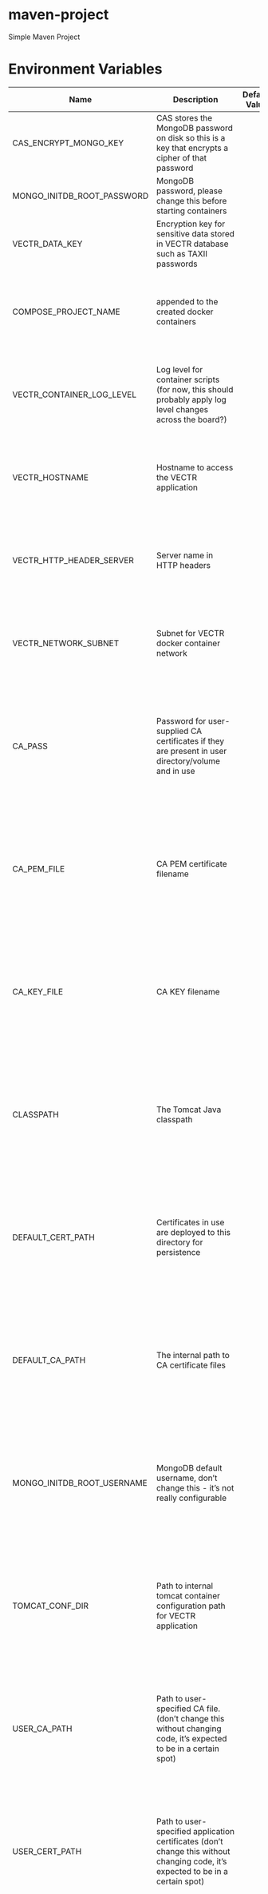 # maven-project

Simple Maven Project

# Environment Variables

| Name                        	| Description                                                                                                                                                                                                                                                	| Default Value 	| Notes                                                                                                                  	|
|-----------------------------	|------------------------------------------------------------------------------------------------------------------------------------------------------------------------------------------------------------------------------------------------------------	|---------------	|------------------------------------------------------------------------------------------------------------------------	|
| CAS_ENCRYPT_MONGO_KEY       	| CAS stores the MongoDB password on disk so this is a key that  encrypts a cipher of that password                                                                                                                                                          	|               	| Required, must be set or modified by user                                                                              	|
| MONGO_INITDB_ROOT_PASSWORD  	| MongoDB password, please change this before starting containers                                                                                                                                                                                            	|               	| Required, must be set or modified by user                                                                              	|
| VECTR_DATA_KEY              	| Encryption key for sensitive data stored in VECTR database  such as TAXII passwords                                                                                                                                                                        	|               	| Required, must be set or modified by user                                                                              	|
| COMPOSE_PROJECT_NAME        	| appended to the created docker containers                                                                                                                                                                                                                  	|               	| User-definable, may be modified by user but unnecessary to run application                                             	|
| VECTR_CONTAINER_LOG_LEVEL   	| Log level for container scripts (for now, this should probably apply log level changes across the board?)                                                                                                                                                  	|               	| User-definable, may be modified by user but unnecessary to run application                                             	|
| VECTR_HOSTNAME              	| Hostname to access the VECTR application                                                                                                                                                                                                                   	|               	| User-definable, may be modified by user but unnecessary to run application                                             	|
| VECTR_HTTP_HEADER_SERVER    	| Server name in HTTP headers                                                                                                                                                                                                                                	|               	| User-definable, may be modified by user but unnecessary to run application                                             	|
| VECTR_NETWORK_SUBNET        	| Subnet for VECTR docker container network                                                                                                                                                                                                                  	|               	| User-definable, may be modified by user but unnecessary to run application                                             	|
| CA_PASS                     	| Password for user-supplied CA certificates if they are present in user directory/volume and in use                                                                                                                                                         	|               	| May be modified by user under extreme configuration conditions or by development team - unlikely to be used by clients 	|
| CA_PEM_FILE                 	| CA PEM certificate filename                                                                                                                                                                                                                                	|               	| May be modified by user under extreme configuration conditions or by development team - unlikely to be used by clients 	|
| CA_KEY_FILE                 	| CA KEY filename                                                                                                                                                                                                                                            	|               	| May be modified by user under extreme configuration conditions or by development team - unlikely to be used by clients 	|
| CLASSPATH                   	| The Tomcat Java classpath                                                                                                                                                                                                                                  	|               	| May be modified by user under extreme configuration conditions or by development team - unlikely to be used by clients 	|
| DEFAULT_CERT_PATH           	| Certificates in use are deployed to this directory for  persistence                                                                                                                                                                                        	|               	| May be modified by user under extreme configuration conditions or by development team - unlikely to be used by clients 	|
| DEFAULT_CA_PATH             	| The internal path to CA certificate files                                                                                                                                                                                                                  	|               	| May be modified by user under extreme configuration conditions or by development team - unlikely to be used by clients 	|
| MONGO_INITDB_ROOT_USERNAME  	| MongoDB default username, don’t change this - it’s not really configurable                                                                                                                                                                                 	|               	| May be modified by user under extreme configuration conditions or by development team - unlikely to be used by clients 	|
| TOMCAT_CONF_DIR             	| Path to internal tomcat container configuration path for VECTR application                                                                                                                                                                                 	|               	| May be modified by user under extreme configuration conditions or by development team - unlikely to be used by clients 	|
| USER_CA_PATH                	| Path to user-specified CA file. (don’t change this without changing  code, it’s expected to be in a certain spot)                                                                                                                                          	|               	| May be modified by user under extreme configuration conditions or by development team - unlikely to be used by clients 	|
| USER_CERT_PATH              	| Path to user-specified application certificates (don’t change this without changing code, it’s expected to be in a certain spot)                                                                                                                           	|               	| May be modified by user under extreme configuration conditions or by development team - unlikely to be used by clients 	|
| VECTR_CERT_SSL_CRT          	| CTR application certificate filename                                                                                                                                                                                                                       	|               	| May be modified by user under extreme configuration conditions or by development team - unlikely to be used by clients 	|
| VECTR_CERT_SSL_KEY          	| VECTR application certificate key filename                                                                                                                                                                                                                 	|               	| May be modified by user under extreme configuration conditions or by development team - unlikely to be used by clients 	|
| VECTR_CONF                  	| Configuration directory for some miscellaneous VECTR config files                                                                                                                                                                                          	|               	| May be modified by user under extreme configuration conditions or by development team - unlikely to be used by clients 	|
| VECTR_CONTAINER_DEPLOY      	| Internal Docker Tomcat container location where application  is deployed                                                                                                                                                                                   	|               	| May be modified by user under extreme configuration conditions or by development team - unlikely to be used by clients 	|
| VECTR_DATASETS_CTI_PATH     	| Path to MITRE CTI datasets path internal to container                                                                                                                                                                                                      	|               	| May be modified by user under extreme configuration conditions or by development team - unlikely to be used by clients 	|
| VECTR_DATASETS_CTI_FILENAME 	| MITRE Enterprise ATT&CK json internal filename - mitre-cti.json                                                                                                                                                                                            	|               	| May be modified by user under extreme configuration conditions or by development team - unlikely to be used by clients 	|
| VECTR_DATASETS_CTI_FULLPATH 	| Full path to Enterprise ATT&CK json file                                                                                                                                                                                                                   	|               	| May be modified by user under extreme configuration conditions or by development team - unlikely to be used by clients 	|
| VECTR_DEFAULT_INTERNAL_PORT 	| Internal container port for VECTR application                                                                                                                                                                                                              	|               	| May be modified by user under extreme configuration conditions or by development team - unlikely to be used by clients 	|
| VECTR_EXTERNAL_HOSTNAME     	| This is the FQDN of the VECTR service URL specified in the  CAS service registration configuration. Only set this if you are running VECTR and CAS behind a load balancer or proxy and VECTR's external facing hostname is not the same as VECTR_HOSTNAME. 	|               	| May be modified by user under extreme configuration conditions or by development team - unlikely to be used by clients 	|
| VECTR_HOME                  	| Home folder for VECTR internal docker tomcat container user (application  doesn’t run as this user yet)                                                                                                                                                    	|               	| May be modified by user under extreme configuration conditions or by development team - unlikely to be used by clients 	|
| VECTR_MONGO_PORT            	| Internal docker network port for MongoDB instance                                                                                                                                                                                                          	|               	| May be modified by user under extreme configuration conditions or by development team - unlikely to be used by clients 	|
| VECTR_TAXII_CERTS_CA_PATH   	| Path to certificate for TAXII server (only for development)                                                                                                                                                                                                	|               	| May be modified by user under extreme configuration conditions or by development team - unlikely to be used by clients 	|
| VECTR_USER_DIR              	| The VECTR user directory internal to the container                                                                                                                                                                                                         	|               	| May be modified by user under extreme configuration conditions or by development team - unlikely to be used by clients 	|
| VECTR_VERSION               	| Set at build-time with embedded VECTR version.                                                                                                                                                                                                             	|               	| Set by application or build process, should not be modified by users                                                   	|
| VECTR_BUILD_DATE            	| Set at build-time with build date.                                                                                                                                                                                                                         	|               	| Set by application or build process, should not be modified by users                                                   	|
|                             	|                                                                                                                                                                                                                                                            	|               	|                                                                                                                        	|
